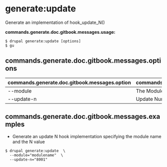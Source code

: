 # generate:update
Generate an implementation of hook_update_N()

**commands.generate.doc.gitbook.messages.usage:**
```
$ drupal generate:update [options]
$ gu  
```

## commands.generate.doc.gitbook.messages.options
commands.generate.doc.gitbook.messages.option | commands.generate.doc.gitbook.messages.details
-------|-------------
--module | The Module name.
--update-n | Update Number

## commands.generate.doc.gitbook.messages.examples
* Generate an update N hook implementation specifying the module name and the N value
```
$ drupal generate:update  \
  --module="modulename"  \
  --update-n="8001"

```
